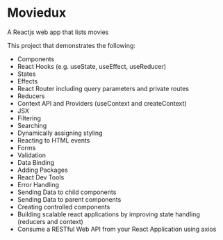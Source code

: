 # Moviedux
A Reactjs web app that lists movies

This project that demonstrates the following:
* Components
* React Hooks (e.g. useState, useEffect, useReducer)
* States
* Effects
* React Router including query parameters and private routes
* Reducers
* Context API and Providers (useContext and createContext)
* JSX
* Filtering
* Searching
* Dynamically assigning styling
* Reacting to HTML events
* Forms
* Validation
* Data Binding
* Adding Packages
* React Dev Tools
* Error Handling
* Sending Data to child components
* Sending Data to parent components
* Creating controlled components
* Building scalable react applications by improving state handling (reducers and context)
* Consume a RESTful Web API from your React Application using axios 
